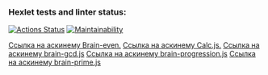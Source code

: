 ### Hexlet tests and linter status:
[![Actions Status](https://github.com/Dizza19/frontend-project-44/actions/workflows/hexlet-check.yml/badge.svg)](https://github.com/Dizza19/frontend-project-44/actions)
[![Maintainability](https://api.codeclimate.com/v1/badges/765ecb522066d1737f48/maintainability)](https://codeclimate.com/github/Dizza19/frontend-project-44/maintainability)


[Ссылка на аскинему Brain-even.](https://asciinema.org/a/UEihLoJalm2WODjLyLSvsJHt4)
[Ссылка на аскинему Calc.js.](https://asciinema.org/a/qJmws2BzgHXFKbUhgXarkD5r8)
[Ссылка на аскинему brain-gcd.js](https://asciinema.org/a/uZdtWBVJzAj4KhIXK9jmCfzuN)
[Ссылка на аскинему brain-progression.js](https://asciinema.org/a/p2ggaS0YLHXawzIfBElSGkxcp)
[Ссылка на аскинему brain-prime.js](https://asciinema.org/a/bK3VpfHUHNj47imiM3Cbw24rs)
